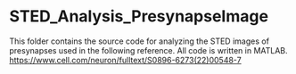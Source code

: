 # STED_Analysis_PresynapseImage

This folder contains the source code for analyzing the STED images of presynapses used in the following reference. All code is written in MATLAB.
https://www.cell.com/neuron/fulltext/S0896-6273(22)00548-7
